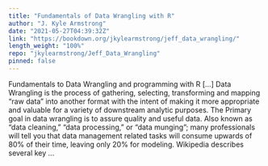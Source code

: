 ```yaml
---
title: "Fundamentals of Data Wrangling with R"
author: "J. Kyle Armstrong"
date: "2021-05-27T04:39:32Z"
link: "https://bookdown.org/jkylearmstrong/jeff_data_wrangling/"
length_weight: "100%"
repo: "jkylearmstrong/Jeff_Data_Wrangling"
pinned: false
---
```


Fundamentals to Data Wrangling and programming with R [...] Data Wrangling is the process of gathering, selecting, transforming and mapping “raw data” into another format with the intent of making it more appropriate and valuable for a variety of downstream analytic purposes. The Primary goal in data wrangling is to assure quality and useful data. Also known as “data cleaning,” “data processing,” or “data munging”; many professionals will tell you that data management related tasks will consume upwards of 80% of their time, leaving only 20% for modeling. Wikipedia describes several key ...
